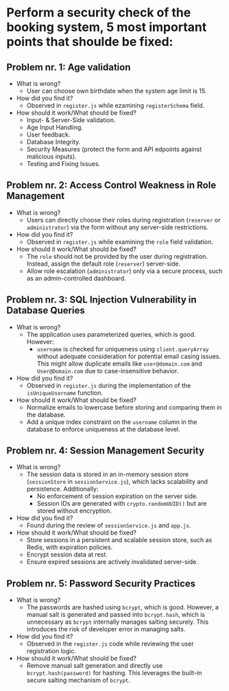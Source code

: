 # Perform a security check of the booking system, 5 most important points that shoulde be fixed:

## Problem nr. 1: Age validation
* What is wrong?
    * User can choose own birthdate when the system age limit is 15.
* How did you find it?
    * Observed in `register.js` while ezamining `registerSchema` field.
* How should it work/What should be fixed?
    * Input- & Server-Side validation.
    * Age Input Handling.
    * User feedback.
    * Database Integrity.
    * Security Measures (protect the form and API edpoints against malicious inputs).
    * Testing and Fixing Issues.

## Problem nr. 2: Access Control Weakness in Role Management
* What is wrong?
    * Users can directly choose their roles during registration (`reserver` or `administrator`) via the form without any server-side restrictions.
* How did you find it?
    * Observed in `register.js` while examining the `role` field validation.
* How should it work/What should be fixed?
    * The `role` should not be provided by the user during registration. Instead, assign the default role (`reserver`) server-side.
    * Allow role escalation (`administrator`) only via a secure process, such as an admin-controlled dashboard.

## Problem nr. 3: SQL Injection Vulnerability in Database Queries
* What is wrong?
    * The application uses parameterized queries, which is good. However:
        * `username` is checked for uniqueness using `client.queryArray` without adequate consideration for potential email casing issues. This might allow duplicate emails like `user@domain.com` and `User@Domain.com` due to case-insensitive behavior.
* How did you find it?
    * Observed in `register.js` during the implementation of the `isUniqueUsername` function.
* How should it work/What should be fixed?
    * Normalize emails to lowercase before storing and comparing them in the database.
    * Add a unique index constraint on the `username` column in the database to enforce uniqueness at the database level.

## Problem nr. 4: Session Management Security
* What is wrong?
    * The session data is stored in an in-memory session store (`sessionStore` in `sessionService.js`), which lacks scalability and persistence. Additionally:
        * No enforcement of session expiration on the server side.
        * Session IDs are generated with `crypto.randomUUID()` but are stored without encryption.
* How did you find it?
    * Found during the review of `sessionService.js` and `app.js`.
* How should it work/What should be fixed?
    * Store sessions in a persistent and scalable session store, such as Redis, with expiration policies.
    * Encrypt session data at rest.
    * Ensure expired sessions are actively invalidated server-side.

## Problem nr. 5: Password Security Practices
* What is wrong?
    * The passwords are hashed using `bcrypt`, which is good. However, a manual salt is generated and passed into `bcrypt.hash`, which is unnecessary as `bcrypt` internally manages salting securely. This introduces the risk of developer error in managing salts.
* How did you find it?
    * Observed in the `register.js` code while reviewing the user registration logic.
* How should it work/What should be fixed?
    * Remove manual salt generation and directly use `bcrypt.hash(password)` for hashing. This leverages the built-in secure salting mechanism of `bcrypt`.